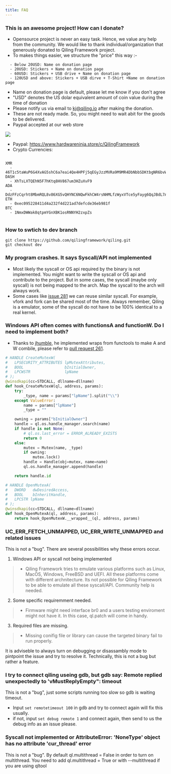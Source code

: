 ```yaml
---
title: FAQ
---
```

### This is an awesome project! How can I donate?
- Opensource project is never an easy task. Hence, we value any help from the community. We would like to thank individual/organization that generously donated to Qiling Framework project.
- To makes things easier, we structure the "price" this way :-

```
  - Below 20USD: Name on donation page
  - 20USD: Stickers + Name on donation page
  - 60USD: Stickers + USB drive + Name on donation page 
  - 120USD and above: Stickers + USB dirve + T-Shirt +Name on donation page
```  
- Name on donation page is default, please let me know if you don't agree
- "USD" denotes the US dolar equivalent amount of coin value during the time of donation  
- Please notify us via email to kj@qiling.io after making the donation.
- These are not ready made. So, you might need to wait abit for the goods to be delivered.
- Paypal accepted at our web store

<img src="https://raw.githubusercontent.com/qilingframework/qilingframework.github.io/master/images/swag.jpg">

- Paypal: https://www.hardwareninja.store/c/QilingFramework
- Crypto Currencies:

```  

XMR
  - 46T1c5taWuP6G4XvAG5shC6a7eai4Qe4HPFj5qEGyJzzMVRa9M9MR4DbNbbSDKtbgNR6bvWyj32Wb3HySYZuDqUp2GCr52o
DASH
  - XhTsLXTQEhN5F7hKtq8HV867um3HZuXvF9
ADA
  - DdzFFzCqrht8MbmRQL8v86XG5vQHYNC6NQwFkhCW4rsNHMLfzWyxVTce5yFayg6QqJBdL7AapwvFL3fBAoBmPLR9gDbkzLGfVVEGHnNC
ETH
  - 0xec095228411d4a232f4d221ad7defcde36eb981f
BTC
  - 1NmxDWWak8qtpmYGnXBK1osRNNYH2zxpZs
 
```

### How to swtich to dev branch
```
git clone https://github.com/qilingframework/qiling.git
git checkout dev
```

### My program crashes. It says Syscall/API not implemented
- Most likely the syscall or OS api required by the binary is not implemented. You might want to write the syscall or OS api and contribute to the project. But in some cases, the syscall (maybe only syscall) is not being mapped to the arch. Map the syscall to the arch will always work.
- Some cases like [issue 281](https://github.com/qilingframework/qiling/issues/281) we can reuse similar syscall. For example, vfork and fork can be shared most of the time. Always remember, Qiling is a emulator, some of the syscall do not have to be 100% identical to a real kernel.

### Windows API often comes with functionsA and functionW. Do I need to implement both?
- Thanks to [jhumble](https://github.com/jhumble), he implemented wraps from functools to make A and W combile, please refer to [pull request 261](https://github.com/qilingframework/qiling/pull/261).

```python
# HANDLE CreateMutexW(
#   LPSECURITY_ATTRIBUTES lpMutexAttributes,
#   BOOL                  bInitialOwner,
#   LPCWSTR               lpName
# );
@winsdkapi(cc=STDCALL, dllname=dllname)
def hook_CreateMutexW(ql, address, params):
    try:
        _type, name = params["lpName"].split("\\")
    except ValueError:
        name = params["lpName"]
        _type = ""

    owning = params["bInitialOwner"]
    handle = ql.os.handle_manager.search(name)
    if handle is not None:
        # ql.os.last_error = ERROR_ALREADY_EXISTS
        return 0
    else:
        mutex = Mutex(name, _type)
        if owning:
            mutex.lock()
        handle = Handle(obj=mutex, name=name)
        ql.os.handle_manager.append(handle)

    return handle.id

# HANDLE OpenMutexA(
#   DWORD   dwDesiredAccess,
#   BOOL    bInheritHandle,
#   LPCSTR lpName
# );
@winsdkapi(cc=STDCALL, dllname=dllname)
def hook_OpenMutexA(ql, address, params):
    return hook_OpenMutexW.__wrapped__(ql, address, params)
```

### UC_ERR_FETCH_UNMAPPED, UC_ERR_WRITE_UNMAPPED and related issues
This is not a "bug". There are several possibilities why these errors occur.

1. Windows API or syscall not being implemented
> - Qiling Framework tries to emulate various platforms such as Linux, MacOS, Windows, FreeBSD and UEFI. All these platforms come with different archnitecture. Its not possible for Qiling Framework to be able to emulate all these syscall/API. Community help is needed.

2. Some specific requiremment needed.
> - Firmware might need interface br0 and a users testing enviroment might not have it. In this case, ql.patch will come in handy.

3. Required files are missing.
> - Missing conifig file or library can cause the targeted binary fail to run properly.

It is adviseble to always turn on debugging or disassambly mode to pintpoint the issue and try to resolve it. Technically, this is not a bug but rather a feature.

### I try to connect qiling useing gdb, but gdb say: Remote replied unexpectedly to 'vMustReplyEmpty": timeout
This is not a "bug", just some scripts running too slow so gdb is waiting timeout. 
- Input `set remotetimeout 100` in gdb and try to connect again will fix this usually. 
- if not, input `set debug remote 1` and connect again, then send to us the debug info as an issue please.

### Syscall not implemented or AttributeError: 'NoneType' object has no attribute 'cur_thread' error
This is not a "bug". By default ql.multithread = False in order to turn on multithread. You need to add ql.multithread = True or with --multithread if you are using qltool
